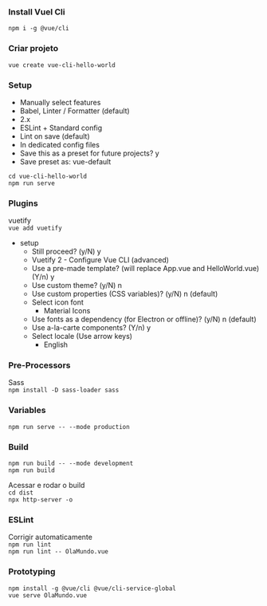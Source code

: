 ### Install Vuel Cli
`npm i -g @vue/cli`

### Criar projeto
`vue create vue-cli-hello-world `

### Setup

* Manually select features
* Babel, Linter / Formatter (default)
* 2.x
* ESLint + Standard config
* Lint on save (default)
* In dedicated config files 
* Save this as a preset for future projects? y
* Save preset as: vue-default

`cd vue-cli-hello-world`  
`npm run serve`

### Plugins  

vuetify  
`vue add vuetify`  

* setup
    - Still proceed? (y/N) y
    - Vuetify 2 - Configure Vue CLI (advanced)
    - Use a pre-made template? (will replace App.vue and HelloWorld.vue) (Y/n) y
    -  Use custom theme? (y/N) n
    - Use custom properties (CSS variables)? (y/N) n (default)
    - Select icon font
        - Material Icons
    -  Use fonts as a dependency (for Electron or offline)? (y/N) n (default)
    - Use a-la-carte components? (Y/n) y
    - Select locale (Use arrow keys)
        - English

### Pre-Processors

Sass  
`npm install -D sass-loader sass`

### Variables

`npm run serve -- --mode production`

### Build

`npm run build -- --mode development`    
`npm run build`

Acessar e rodar o build  
`cd dist`  
`npx http-server -o`

### ESLint  

Corrigir automaticamente  
`npm run lint`  
`npm run lint -- OlaMundo.vue`

### Prototyping 

`npm install -g @vue/cli @vue/cli-service-global`  
`vue serve OlaMundo.vue`